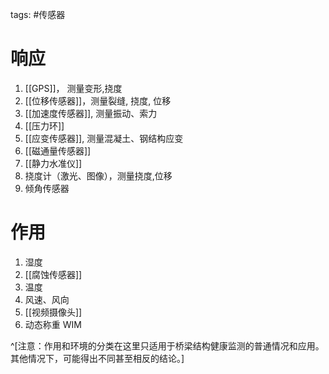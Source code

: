 tags: #传感器

# 响应


1. [[GPS]]， 测量变形,挠度
1. [[位移传感器]]，测量裂缝, 挠度, 位移 
1. [[加速度传感器]], 测量振动、索力
1. [[压力环]]
1. [[应变传感器]], 测量混凝土、钢结构应变
1. [[磁通量传感器]]
2. [[静力水准仪]]
3. 挠度计（激光、图像），测量挠度,位移
4. 倾角传感器

# 作用

1. 湿度
1. [[腐蚀传感器]]
1. 温度
1. 风速、风向
1. [[视频摄像头]]
1. 动态称重 WIM


^[注意：作用和环境的分类在这里只适用于桥梁结构健康监测的普通情况和应用。其他情况下，可能得出不同甚至相反的结论。]